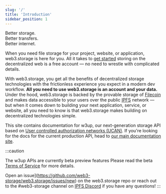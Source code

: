 ```yaml
---
slug: '/'
title: 'Introduction'
sidebar_position: 1
---
```


Better storage.<br/>Better transfers.<br/>Better internet.

When you need file storage for your project, website, or application, web3.storage is here for you. All it takes to [get started](./getting-started/) storing on the decentralized web is a free account — no need to wrestle with complicated details.

With web3.storage, you get all the benefits of decentralized storage technologies with the frictionless experience you expect in a modern dev workflow. **All you need to use web3.storage is an account and your data.** Under the hood, web3.storage is backed by the provable storage of [Filecoin](https://filecoin.io) and makes data accessible to your users over the public [IPFS](https://ipfs.io) network — but when it comes down to building your next application, service, or website, all you need to know is that web3.storage makes building on decentralized technologies simple.

This site contains documentation for w3up, our next-generation storage API based on [User controlled authorization networks (UCAN)](./concepts/ucan/index.md). If you're looking for the docs for the current production API, head to [our main documentation site](https://web3.storage/docs).

:::caution

The w3up APIs are currently beta preview features
Please read the beta [Terms of Service](https://purrfect-tracker-45c.notion.site/w3up-beta-Terms-of-Service-39cb5c13439849beae327a2efec9164a) for more details.
>
Open an issue](https://github.com/web3-storage/web3.storage/issues/new) on the web3.storage repo or reach out to the #web3-storage channel on [IPFS Discord](https://docs.ipfs.tech/community/chat/#discord) if you have any
questions!
:::
